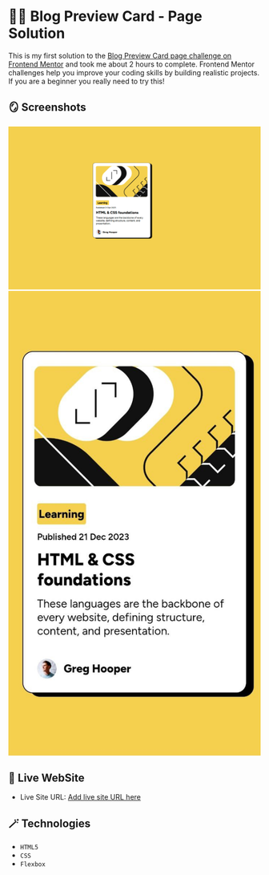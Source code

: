 # 😶‍🌫️ Blog Preview Card - Page Solution

This is my first solution to the [Blog Preview Card page challenge on Frontend Mentor](https://www.frontendmentor.io/challenges/blog-preview-card-ckPaj01IcS) and took me about 2 hours to complete. Frontend Mentor challenges help you improve your coding skills by building realistic projects. If you are a beginner you really need to try this!

## 🪞 Screenshots

![](design/solution-desktop-design.png)
![](design/solution-mobile-design.jpg)

## 🎥 Live WebSite

- Live Site URL: [Add live site URL here](https://alexandru-ghergu.github.io/blog-preview-card-main/)

## 🪄 Technologies

- `HTML5`
- `CSS`
- `Flexbox`
